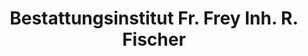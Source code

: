 ---
title: "Bestattungsinstitut Fr. Frey Inh. R. Fischer"
url: /neustadt-glewe/bestattungsinstitut-fr-frey-inh-r-fischer/
shop: Bestattungen
---